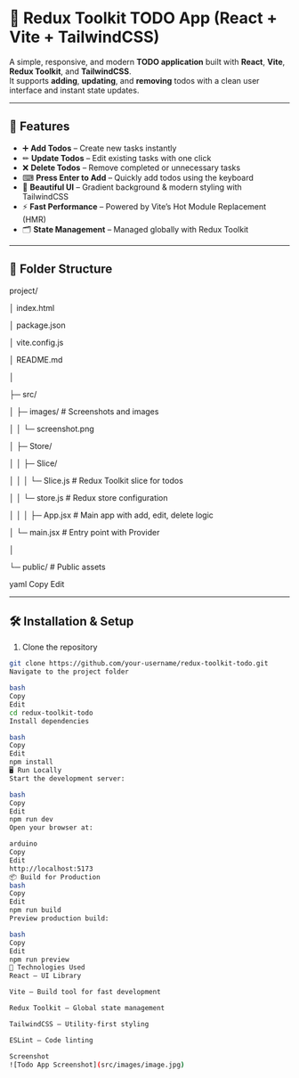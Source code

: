 # 📝 Redux Toolkit TODO App (React + Vite + TailwindCSS)

A simple, responsive, and modern **TODO application** built with **React**, **Vite**, **Redux Toolkit**, and **TailwindCSS**.  
It supports **adding**, **updating**, and **removing** todos with a clean user interface and instant state updates.

---

## 🚀 Features

- ➕ **Add Todos** – Create new tasks instantly
- ✏ **Update Todos** – Edit existing tasks with one click
- ❌ **Delete Todos** – Remove completed or unnecessary tasks
- ⌨ **Press Enter to Add** – Quickly add todos using the keyboard
- 🌈 **Beautiful UI** – Gradient background & modern styling with TailwindCSS
- ⚡ **Fast Performance** – Powered by Vite’s Hot Module Replacement (HMR)
- 🗂 **State Management** – Managed globally with Redux Toolkit

---

## 📂 Folder Structure

project/


│ index.html

│ package.json

│ vite.config.js

│ README.md

│

├─ src/

│ ├─ images/ # Screenshots and images

│ │ └─ screenshot.png

│ ├─ Store/

│ │ ├─ Slice/

│ │ │ └─ Slice.js # Redux Toolkit slice for todos

│ │ └─ store.js # Redux store configuration

│ │
│ ├─ App.jsx # Main app with add, edit, delete logic

│ └─ main.jsx # Entry point with Provider

│

└─ public/ # Public assets

yaml
Copy
Edit

---

## 🛠 Installation & Setup

1. Clone the repository
```bash
git clone https://github.com/your-username/redux-toolkit-todo.git
Navigate to the project folder

bash
Copy
Edit
cd redux-toolkit-todo
Install dependencies

bash
Copy
Edit
npm install
🖥 Run Locally
Start the development server:

bash
Copy
Edit
npm run dev
Open your browser at:

arduino
Copy
Edit
http://localhost:5173
📦 Build for Production
bash
Copy
Edit
npm run build
Preview production build:

bash
Copy
Edit
npm run preview
🧠 Technologies Used
React – UI Library

Vite – Build tool for fast development

Redux Toolkit – Global state management

TailwindCSS – Utility-first styling

ESLint – Code linting

Screenshot
![Todo App Screenshot](src/images/image.jpg)


